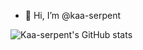 - 👋 Hi, I’m @kaa-serpent

![Kaa-serpent's GitHub stats](https://github-readme-stats.vercel.app/api?username=kaa-serpent&count_private=true&theme=synthwave&show_icons=true)

<!---
kaa-serpent/kaa-serpent is a ✨ special ✨ repository because its `README.md` (this file) appears on your GitHub profile.
You can click the Preview link to take a look at your changes.
--->
